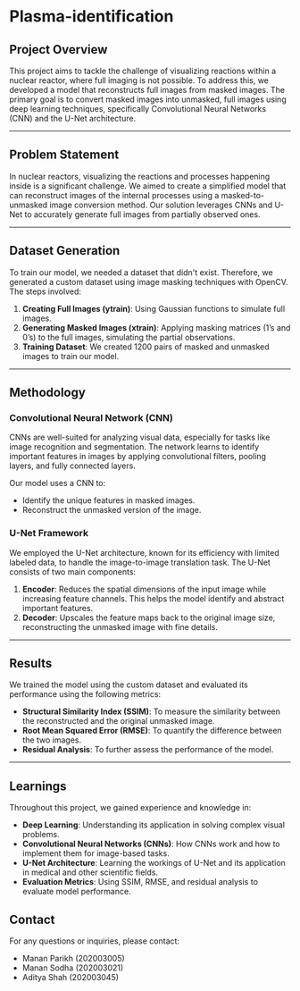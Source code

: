 # Plasma-identification

## Project Overview

This project aims to tackle the challenge of visualizing reactions within a nuclear reactor, where full imaging is not possible. To address this, we developed a model that reconstructs full images from masked images. The primary goal is to convert masked images into unmasked, full images using deep learning techniques, specifically Convolutional Neural Networks (CNN) and the U-Net architecture.

---

## Problem Statement

In nuclear reactors, visualizing the reactions and processes happening inside is a significant challenge. We aimed to create a simplified model that can reconstruct images of the internal processes using a masked-to-unmasked image conversion method. Our solution leverages CNNs and U-Net to accurately generate full images from partially observed ones.

---

## Dataset Generation

To train our model, we needed a dataset that didn't exist. Therefore, we generated a custom dataset using image masking techniques with OpenCV. The steps involved:
1. **Creating Full Images (ytrain)**: Using Gaussian functions to simulate full images.
2. **Generating Masked Images (xtrain)**: Applying masking matrices (1’s and 0’s) to the full images, simulating the partial observations.
3. **Training Dataset**: We created 1200 pairs of masked and unmasked images to train our model.

---

## Methodology

### Convolutional Neural Network (CNN)
CNNs are well-suited for analyzing visual data, especially for tasks like image recognition and segmentation. The network learns to identify important features in images by applying convolutional filters, pooling layers, and fully connected layers.

Our model uses a CNN to:
- Identify the unique features in masked images.
- Reconstruct the unmasked version of the image.

### U-Net Framework
We employed the U-Net architecture, known for its efficiency with limited labeled data, to handle the image-to-image translation task. The U-Net consists of two main components:
1. **Encoder**: Reduces the spatial dimensions of the input image while increasing feature channels. This helps the model identify and abstract important features.
2. **Decoder**: Upscales the feature maps back to the original image size, reconstructing the unmasked image with fine details.

---

## Results

We trained the model using the custom dataset and evaluated its performance using the following metrics:
- **Structural Similarity Index (SSIM)**: To measure the similarity between the reconstructed and the original unmasked image.
- **Root Mean Squared Error (RMSE)**: To quantify the difference between the two images.
- **Residual Analysis**: To further assess the performance of the model.

---

## Learnings

Throughout this project, we gained experience and knowledge in:
- **Deep Learning**: Understanding its application in solving complex visual problems.
- **Convolutional Neural Networks (CNNs)**: How CNNs work and how to implement them for image-based tasks.
- **U-Net Architecture**: Learning the workings of U-Net and its application in medical and other scientific fields.
- **Evaluation Metrics**: Using SSIM, RMSE, and residual analysis to evaluate model performance.


## Contact
For any questions or inquiries, please contact:
- Manan Parikh (202003005)
- Manan Sodha (202003021)
- Aditya Shah (202003045)

